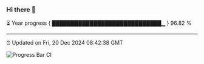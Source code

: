 ### Hi there 👋

⏳ Year progress { █████████████████████████████▁ } 96.82 %

---

⏰ Updated on Fri, 20 Dec 2024 08:42:38 GMT

![Progress Bar CI](https://github.com/IshwaranRudhara/GIT-ACTION/workflows/Progress%20Bar%20CI/badge.svg)
